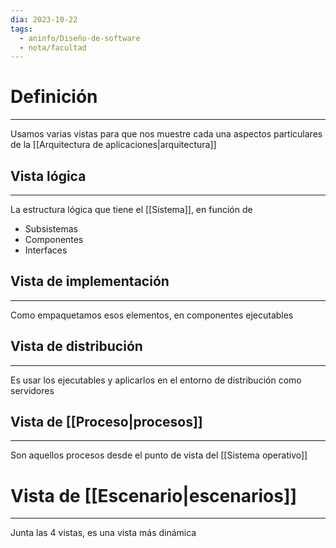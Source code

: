 ```yaml
---
dia: 2023-10-22
tags:
  - aninfo/Diseño-de-software
  - nota/facultad
---
```

# Definición
---
Usamos varias vistas para que nos muestre cada una aspectos particulares de la [[Arquitectura de aplicaciones|arquitectura]]

## Vista lógica
---
La estructura lógica que tiene el [[Sistema]], en función de 
* Subsistemas
* Componentes
* Interfaces

## Vista de implementación
---
Como empaquetamos esos elementos, en componentes ejecutables

## Vista de distribución
---
Es usar los ejecutables y aplicarlos en el entorno de distribución como servidores 

## Vista de [[Proceso|procesos]]
---
Son aquellos procesos desde el punto de vista del [[Sistema operativo]]

# Vista de [[Escenario|escenarios]]
---
Junta las 4 vistas, es una vista más dinámica 